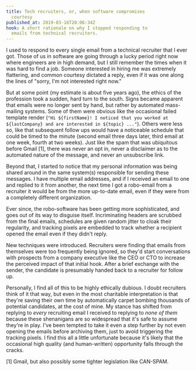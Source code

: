 ```yaml
---
title: Tech recruiters, or, when software compromises
  courtesy
published_at: 2019-03-16T20:06:34Z
hook: A short rationale on why I stopped responding to
  emails from technical recruiters.
---
```


I used to respond to every single email from a technical
recruiter that I ever got. Those of us in software are
going through a lucky period right now where engineers are
in high demand, but I still remember the times when it was
hard to find a job. Someone interested in hiring me was
extremely flattering, and common courtesy dictated a reply,
even if it was one along the lines of "sorry, I'm not
interested right now."

But at some point (my estimate is about five years ago),
the ethics of the profession took a sudden, hard turn to
the south. Signs became apparent that emails were no longer
sent by hand, but rather by automated mass-mailing systems.
Some of them were obvious like the occasional failed
template render (`"Hi ${firstName}! I noticed that you
worked at ${lastCompany} and are interested in ${topic}
..."`). Others were less so, like that subsequent follow
ups would have a noticeable schedule that could be timed to
the minute (second email three days later, third email at
one week, fourth at two weeks). Just like the spam that was
ubiquitous before Gmail [1], there was never an opt in,
never a disclaimer as to the automated nature of the
message, and never an unsubscribe link.

Beyond that, I started to notice that my personal
information was being shared around in the same system(s)
responsible for sending these messages. I have multiple
email addresses, and if I received an email to one and
replied to it from another, the next time I got a
robo-email from a recruiter it would be from the more
up-to-date email, even if they were from a completely
different organization.

Ever since, the robo-software has been getting more
sophisticated, and goes out of its way to disguise itself.
Incriminating headers are scrubbed from the final emails,
schedules are given random jitter to cloak their
regularity, and tracking pixels are embedded to track
whether a recipient opened the email even if they didn't
reply.

New techniques were introduced. Recruiters were finding
that emails from themselves were too frequently being
ignored, so they'd start conversations with prospects from
a company executive like the CEO or CTO to increase the
perceived impact of that initial hook. After a brief
exchange with the sender, the candidate is presumably
handed back to a recruiter for follow up.

Personally, I find all of this to be highly ethically
dubious. I doubt recruiters think of it that way, but even
in the most charitable interpretation is that they're
saving their own time by automatically carpet bombing
thousands of potential candidates, at the cost of mine.
My stance has shifted from replying to *every* recruiting
email I received to replying to *none of them* because
these shenanigans are so widespread that it's safe to
assume they're in play. I've been tempted to take it even a
step further by not even opening the emails before
archiving them, just to avoid triggering the tracking
pixels. I find this all a little unfortunate because it's
likely that the occasional high quality (and human-written)
opportunity falls through the cracks.

[1] Gmail, but also possibly some tighter legislation like
CAN-SPAM.
